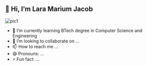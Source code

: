 ## 👋 Hi, I’m Lara Marium Jacob
![pic1](https://github.com/lara-jacob/lara-jacob/assets/160465136/ecd640f3-560e-4860-8ee0-8db0a2b3b267)

- 🌱 I’m currently learning BTech degree in Computer Science and Engineering
- 💞️ I’m looking to collaborate on ...
- 📫 How to reach me ...
- 😄 Pronouns: ...
- ⚡ Fun fact: ...



